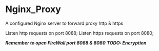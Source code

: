 # Nginx_Proxy
A configured Nginx server to forward proxy http &amp; https


Listen http  requests on port 8088;
Listen https requests on port 8080;



***Remember to open FireWall port 8088 & 8080*** 
***TODO: Encryption***
